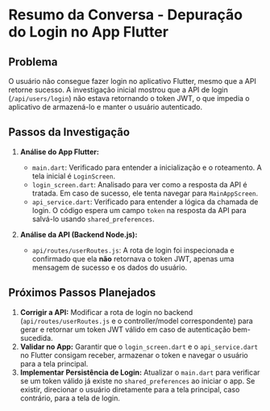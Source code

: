 # Resumo da Conversa - Depuração do Login no App Flutter

## Problema
O usuário não consegue fazer login no aplicativo Flutter, mesmo que a API retorne sucesso. A investigação inicial mostrou que a API de login (`/api/users/login`) não estava retornando o token JWT, o que impedia o aplicativo de armazená-lo e manter o usuário autenticado.

## Passos da Investigação

1.  **Análise do App Flutter:**
    *   `main.dart`: Verificado para entender a inicialização e o roteamento. A tela inicial é `LoginScreen`.
    *   `login_screen.dart`: Analisado para ver como a resposta da API é tratada. Em caso de sucesso, ele tenta navegar para `MainAppScreen`.
    *   `api_service.dart`: Verificado para entender a lógica da chamada de login. O código espera um campo `token` na resposta da API para salvá-lo usando `shared_preferences`.

2.  **Análise da API (Backend Node.js):**
    *   `api/routes/userRoutes.js`: A rota de login foi inspecionada e confirmado que ela **não** retornava o token JWT, apenas uma mensagem de sucesso e os dados do usuário.

## Próximos Passos Planejados

1.  **Corrigir a API:** Modificar a rota de login no backend (`api/routes/userRoutes.js` e o controller/model correspondente) para gerar e retornar um token JWT válido em caso de autenticação bem-sucedida.
2.  **Validar no App:** Garantir que o `login_screen.dart` e o `api_service.dart` no Flutter consigam receber, armazenar o token e navegar o usuário para a tela principal.
3.  **Implementar Persistência de Login:** Atualizar o `main.dart` para verificar se um token válido já existe no `shared_preferences` ao iniciar o app. Se existir, direcionar o usuário diretamente para a tela principal, caso contrário, para a tela de login.